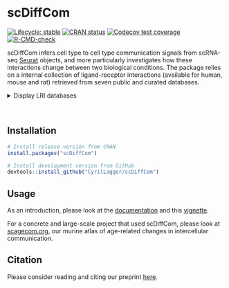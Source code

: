 
<!-- README.md is generated from README.Rmd. Please edit that file -->

# scDiffCom

<!-- badges: start -->

[![Lifecycle:
stable](https://img.shields.io/badge/lifecycle-stable-brightgreen.svg)](https://lifecycle.r-lib.org/articles/stages.html#stable)
[![CRAN
status](https://www.r-pkg.org/badges/version/scDiffCom)](https://CRAN.R-project.org/package=scDiffCom)
[![Codecov test
coverage](https://codecov.io/gh/CyrilLagger/scDiffCom/branch/master/graph/badge.svg)](https://codecov.io/gh/CyrilLagger/scDiffCom?branch=master)
[![R-CMD-check](https://github.com/CyrilLagger/scDiffCom/workflows/R-CMD-check/badge.svg)](https://github.com/CyrilLagger/scDiffCom/actions)
<!-- badges: end -->

scDiffCom infers cell type to cell type communication signals from
scRNA-seq [Seurat](https://satijalab.org/seurat/) objects, and more
particularly investigates how these interactions change between two
biological conditions. The package relies on a internal collection of
ligand-receptor interactions (available for human, mouse and rat)
retrieved from seven public and curated databases.

<details>
<summary>
Display LRI databases
</summary>

-   [CellChat](http://www.cellchat.org/)
-   [CellPhoneDB](https://www.cellphonedb.org/)
-   [CellTalkDB](http://tcm.zju.edu.cn/celltalkdb/)
-   [connectomeDB2020](https://github.com/forrest-lab/NATMI)
-   [ICELLNET](https://github.com/soumelis-lab/ICELLNET)
-   [NicheNet](https://github.com/saeyslab/nichenetr)
-   [SingleCellSignalR](http://www.bioconductor.org/packages/release/bioc/html/SingleCellSignalR.html)

</details>

 

## Installation

``` r
# Install release version from CRAN
install.packages("scDiffCom")

# Install development version from GitHub
devtools::install_github("CyrilLagger/scDiffCom")
```

## Usage

As an introduction, please look at the
[documentation](https://cyrillagger.github.io/scDiffCom/) and this
[vignette](https://cyrillagger.github.io/scDiffCom/articles/scDiffCom-vignette.html).

For a concrete and large-scale project that used scDiffCom, please look
at [scagecom.org](https://scagecom.org/), our murine atlas of
age-related changes in intercellular communication.

## Citation

Please consider reading and citing our preprint
[here](https://www.biorxiv.org/content/10.1101/2021.08.13.456238v1).
